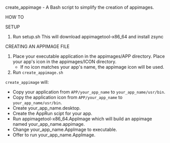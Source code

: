 create_appimage - A Bash script to simplify the creation of appimages.

HOW TO

SETUP
1. Run setup.sh
   This will download appimagetool-x86_64 and install zsync

CREATING AN APPIMAGE FILE
1. Place your executable application in the appimages/APP directory.
   Place your app's icon in the appimages/ICON directory.
   - If no icon matches your app's name, the appimage icon will be used.
2. Run `create_appimage.sh`

`create_appimage` will:
- Copy your application from `APP/your_app_name` to `your_app_name/usr/bin`.
- Copy the application icon from `APP/your_app_name` to `your_app_name/usr/bin`.
- Create your_app_name.desktop.
- Create the AppRun scipt for your app.
- Run appimagetool-x86_64.AppImage which will build an appimage named your_app_name.appimage.
- Change your_app_name.AppImage to executable.
- Offer to run your_app_name.AppImage.
